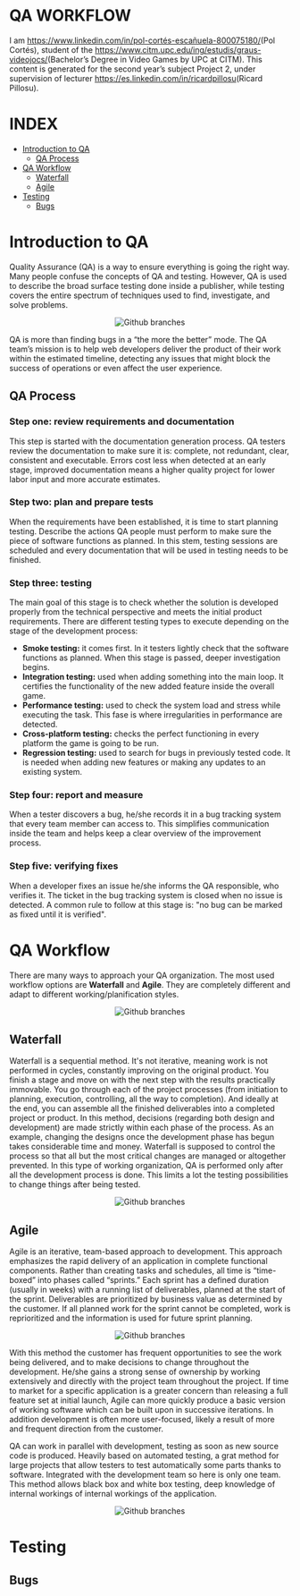 # QA WORKFLOW

I am <https://www.linkedin.com/in/pol-cortés-escañuela-800075180/>(Pol Cortés), student of the <https://www.citm.upc.edu/ing/estudis/graus-videojocs/>(Bachelor’s Degree in Video Games by UPC at CITM). This content is generated for the second year’s subject Project 2, under supervision of lecturer <https://es.linkedin.com/in/ricardpillosu>(Ricard Pillosu).

# INDEX

* [Introduction to QA](#introduction-to-qa)
    * [QA Process](#qa-process)
* [QA Workflow](#qa-workflow)
    * [Waterfall](#waterfall)
    * [Agile](#agile)
* [Testing](#testing)
    * [Bugs](#bugs)

# Introduction to QA

Quality Assurance (QA) is a way to ensure everything is going the right way. Many people confuse the concepts of QA and testing. However, QA is used to describe the broad surface testing done inside a publisher, while testing covers the entire spectrum of techniques used to find, investigate, and solve problems.

<p align="center">
  <img src="https://github.com/PolCorTs/QA_Research/blob/master/Docs/qa-process.png?raw=true" alt="Github branches">
</p>

QA is more than finding bugs in a “the more the better” mode. The QA team’s mission is to help web developers deliver the product of their work within the estimated timeline, detecting any issues that might block the success of operations or even affect the user experience.
## QA Process
### Step one: review requirements and documentation

This step is started with the documentation generation process. QA testers review the documentation to make sure it is: complete, not redundant, clear, consistent and executable.
Errors cost less when detected at an early stage, improved documentation means a higher quality project for lower labor input and more accurate estimates.

### Step two: plan and prepare tests

When the requirements have been established, it is time to start planning testing. Describe the actions QA people must perform to make sure the piece of software functions as planned. In this stem, testing sessions are scheduled and every documentation that will be used in testing needs to be finished.

### Step three: testing

The main goal of this stage is to check whether the solution is developed properly from the technical perspective and meets the initial product requirements. There are different testing types to execute depending on the stage of the development process:
- **Smoke testing:** it comes first. In it testers lightly check that the software functions as planned. When this stage is passed, deeper investigation begins. 
- **Integration testing:** used when adding something into the main loop. It certifies the functionality of the new added feature inside the overall game.
- **Performance testing:** used to check the system load and stress while executing the task. This fase is where irregularities in performance are detected.
- **Cross-platform testing:** checks the perfect functioning in every platform the game is going to be run.
- **Regression testing:** used to search for bugs in previously tested code. It is needed when adding new features or making any updates to an existing system. 

### Step four: report and measure

When a tester discovers a bug, he/she records it in a bug tracking system that every team member can access to.
This simplifies communication inside the team and helps keep a clear overview of the improvement process.

### Step five: verifying fixes

When a developer fixes an issue he/she informs the QA responsible, who verifies it. The ticket in the bug tracking system is closed when no issue is detected. A common rule to follow at this stage is: "no bug can be marked as fixed until it is verified".

# QA Workflow

There are many ways to approach your QA organization. The most used workflow options are **Waterfall** and **Agile**. They are completely different and adapt to different working/planification styles. 
<p align="center">
  <img src="https://github.com/PolCorTs/QA_Research/blob/master/Docs/agile_vs_traditional.png?raw=true" alt="Github branches" >
</p>

## Waterfall

Waterfall is a sequential method. It's not iterative, meaning work is not performed in cycles, constantly improving on the original product. You finish a stage and move on with the next step with the results practically immovable. You go through each of the project processes (from initiation to planning, execution, controlling, all the way to completion). And ideally at the end, you can assemble all the finished deliverables into a completed project or product. In this method, decisions (regarding both design and development) are made strictly within each phase of the process. As an example, changing the designs once the development phase has begun takes considerable time and money. Waterfall is supposed to control the process so that all but the most critical changes are managed or altogether prevented.
In this type of working organization, QA is performed only after all the development process is done. This limits a lot the testing possibilities to change things after being tested.

<p align="center">
  <img src="https://github.com/PolCorTs/QA_Research/blob/master/Docs/waterfall.jpg?raw=true" alt="Github branches" >
</p>

## Agile

Agile is an iterative, team-based approach to development. This approach emphasizes the rapid delivery of an application in complete functional components. Rather than creating tasks and schedules, all time is “time-boxed” into phases called “sprints.” Each sprint has a defined duration (usually in weeks) with a running list of deliverables, planned at the start of the sprint. Deliverables are prioritized by business value as determined by the customer. If all planned work for the sprint cannot be completed, work is reprioritized and the information is used for future sprint planning.

<p align="center">
  <img src="https://github.com/PolCorTs/QA_Research/blob/master/Docs/scrum-qa.png?raw=true" alt="Github branches" >
</p>

With this method the customer has frequent opportunities to see the work being delivered, and to make decisions to change throughout the development. He/she gains a strong sense of ownership by working extensively and directly with the project team throughout the project.
If time to market for a specific application is a greater concern than releasing a full feature set at initial launch, Agile can more quickly produce a basic version of working software which can be built upon in successive iterations. In addition development is often more user-focused, likely a result of more and frequent direction from the customer.

QA can work in parallel with development, testing as soon as new source code is produced. Heavily based on automated testing, a grat method for large projects that allow testers to test automatically some parts thanks to software. Integrated with the development team so here is only one team. This method allows black box and white box testing, deep knowledge of internal workings of internal workings of the application.

<p align="center">
  <img src="https://github.com/PolCorTs/QA_Research/blob/master/Docs/white-black_boxes.png?raw=true" alt="Github branches" >
</p>

# Testing
## Bugs

